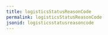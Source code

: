 ```yaml
---
title: logisticsStatusReasonCode
permalink: logisticsStatusReasonCode
jsonid: logisticsstatusreasoncode
---
```

